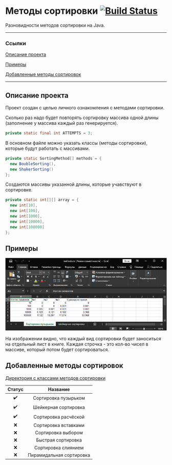 # Методы сортировки [![Build Status](https://img.shields.io/badge/Version-2022/05/18-red.svg)](#SortingMethods)
Разновидности методов сортировки на Java.
<hr>

### Ссылки
[Описание проекта](#описание-проекта)

[Примеры](#примеры)

[Добавленные методы сортировок](#добавленные-методы-сортировок)

<hr>

## Описание проекта
Проект создан с целью личного ознакомления с методами сортировки.

Сколько раз надо будет повторять сортировку массива одной длины (заполнение у массива каждый раз генерируется).
```java
private static final int ATTEMPTS = 3;
```

В основном файле можно указать классы (методы сортировки), которые будут работать с массивами.
```java
private static SortingMethod[] methods = {
  new BoubleSorting(),
  new ShakerSorting()
};
```

Создаются массивы указанной длины, которые учавствуют в сортировке.
```java
private static int[][] array = {
  new int[10],
  new int[100],
  new int[1000],
  new int[10000],
  new int[100000]
};
```

## Примеры
![Excel Output](https://github.com/YarikBur/Sorting-methods/blob/main/readme-images/Excel.png)

На изображении видно, что каждый вид сортировки будет заноситься на отдельный лист в книге.
Каждая строчка - это кол-во чисел в массиве, который потом будет сортироваться.

## Добавленные методы сортировок
[Директория с классами методов сортировки](https://github.com/YarikBur/Sorting-methods/tree/main/src/ru/asfick/methods)

| Статус | Название |
| :---: | :---: |
| :heavy_check_mark: | Сортировка пузырьком |
| :heavy_check_mark: | Шейкерная сортировка |
| :heavy_check_mark: | Сортировка расчёской |
| :x: | Сортировка вставками |
| :x: | Сортировка выбором |
| :x: | Быстрая сортировка |
| :x: | Сортировка слиянием |
| :x: | Пирамидальная сортировка |
